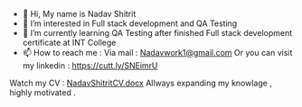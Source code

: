- 👋 Hi, My name is Nadav Shitrit
- 👀 I’m interested in Full stack development and QA Testing
- 🌱 I’m currently learning QA Testing after finished Full stack development certificate at INT College
- 📫 How to reach me : Via mail : Nadavwork1@gmail.com Or you can visit my linkedin : https://cutt.ly/SNEimrU

Watch my CV : [NadavShitritCV.docx](https://github.com/nadavs11/nadavs11/files/9964134/NadavShitritCV.docx)
   Allways expanding my knowlage , highly motivated .
